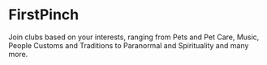 # FirstPinch
Join clubs based on your interests, ranging from Pets and Pet Care, Music, People Customs and Traditions to Paranormal and Spirituality and many more.
